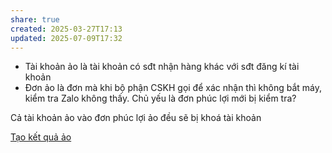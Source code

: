 ```yaml
---
share: true
created: 2025-03-27T17:13
updated: 2025-07-09T17:32
---
```

- Tài khoản ảo là tài khoản có sđt nhận hàng khác với sđt đăng kí tài khoản
- Đơn ảo là đơn mà khi bộ phận CSKH gọi để xác nhận thì không bắt máy, kiểm tra Zalo không thấy. Chủ yếu là đơn phúc lợi mới bị kiểm tra?

Cả tài khoản ảo vào đơn phúc lợi ảo đều sẽ bị khoá tài khoản

[Tạo kết quả ảo](../../../../../%F0%9F%93%90D%E1%BB%B1%20%C3%A1n/Gi%C3%BAp%20nhau%20ki%E1%BA%BFm%20ti%E1%BB%81n/Ch%E1%BA%A1y%20ch%E1%BB%89%20ti%C3%AAu%20cho%20nh%C3%A2n%20vi%C3%AAn%20c%C3%B4ng%20ty/Ch%C6%A1i%20ch%C3%ADnh%20s%C3%A1ch/T%C3%A0i%20li%E1%BB%87u%20v%E1%BB%81%20t%E1%BB%ABng%20c%C3%B4ng%20ty/T%E1%BA%A1o%20k%E1%BA%BFt%20qu%E1%BA%A3%20%E1%BA%A3o.md)
